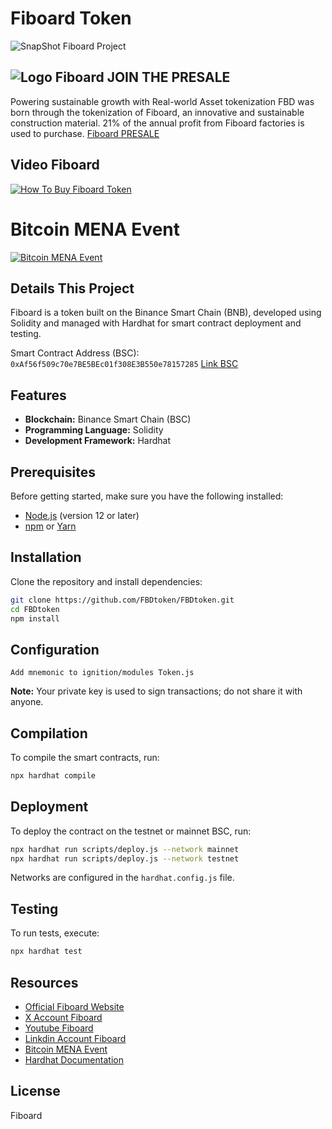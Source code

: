 # Fiboard Token
![SnapShot Fiboard Project](files/fiboard_snappshot.png)



## ![Logo Fiboard](files/fiboard.svg) JOIN THE PRESALE
Powering sustainable growth with Real-world Asset tokenization
FBD was born through the tokenization of Fiboard, an innovative and sustainable construction material. 21% of the annual profit from Fiboard factories is used to purchase.
[Fiboard PRESALE](https://fiboard.org/)

## Video Fiboard
[![How To Buy Fiboard Token](https://img.youtube.com/vi/Ay0KmGiA0cY/0.jpg)](https://www.youtube.com/watch?v=Ay0KmGiA0cY)

# Bitcoin MENA Event
[![Bitcoin MENA Event](https://img.youtube.com/vi/gJFLXhtjEn8/0.jpg)](https://youtu.be/gJFLXhtjEn8?si=Dlh6lyEBCifTzZCL)

## Details This Project
Fiboard is a token built on the Binance Smart Chain (BNB), developed using Solidity and managed with Hardhat for smart contract deployment and testing.

Smart Contract Address (BSC): `0xAf56f509c70e7BE5BEc01f308E3B550e78157285`
[Link BSC](https://bscscan.com/address/0xAf56f509c70e7BE5BEc01f308E3B550e78157285)


## Features

- **Blockchain:** Binance Smart Chain (BSC)
- **Programming Language:** Solidity
- **Development Framework:** Hardhat

## Prerequisites

Before getting started, make sure you have the following installed:

- [Node.js](https://nodejs.org/) (version 12 or later)
- [npm](https://www.npmjs.com/) or [Yarn](https://yarnpkg.com/)

## Installation

Clone the repository and install dependencies:

```bash
git clone https://github.com/FBDtoken/FBDtoken.git
cd FBDtoken
npm install
```

## Configuration
```
Add mnemonic to ignition/modules Token.js

```

**Note:** Your private key is used to sign transactions; do not share it with anyone.

## Compilation

To compile the smart contracts, run:

```bash
npx hardhat compile
```

## Deployment

To deploy the contract on the testnet or mainnet BSC, run:

```bash
npx hardhat run scripts/deploy.js --network mainnet
npx hardhat run scripts/deploy.js --network testnet
```

Networks are configured in the `hardhat.config.js` file.

## Testing

To run tests, execute:

```bash
npx hardhat test
```

## Resources

- [Official Fiboard Website](https://fiboard.org/)
- [X Account Fiboard](https://x.com/FBDtoken)
- [Youtube Fiboard](https://www.youtube.com/@FBDToken)
- [Linkdin Account Fiboard](https://www.linkedin.com/company/fbd-foundation/)
- [Bitcoin MENA Event](https://youtu.be/gJFLXhtjEn8?si=Dlh6lyEBCifTzZCL)
- [Hardhat Documentation](https://hardhat.org/getting-started/)

## License
Fiboard
